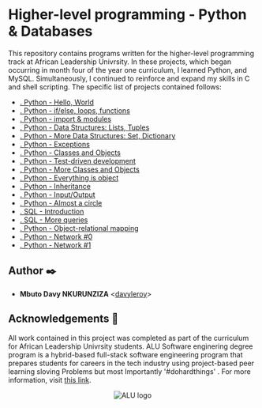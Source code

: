 # Higher-level programming - Python & Databases

This repository contains programs written for the higher-level programming
track at African Leadership Univrsity. In these projects, which began occurring in month
four of the year one curriculum, I learned Python, and MySQL.
Simultaneously, I continued to reinforce and expand my skills in C and shell
scripting. The specific list of projects contained follows:

* [. Python - Hello, World](./python-hello_world)
* [. Python - if/else, loops, functions](./python-if_else_loops_functions)
* [. Python - import & modules](./python-import_modules)
* [. Python - Data Structures: Lists, Tuples](./python-data_structures)
* [. Python - More Data Structures: Set, Dictionary](./python-more_data_structures)
* [. Python - Exceptions](./python-exceptions)
* [. Python - Classes and Objects](./python-classes)
* [. Python - Test-driven development](./python-test_driven_development)
* [. Python - More Classes and Objects](./python-more_classes)
* [. Python - Everything is object](./python-everything_is_object)
* [. Python - Inheritance](./python-inheritance)
* [. Python - Input/Output](./python-input_output)
* [. Python - Almost a circle](./python-almost_a_circle)
* [. SQL - Introduction](./SQL_introduction)
* [. SQL - More queries](./SQL_more_queries)
* [. Python - Object-relational mapping](./python-object_relational_mapping)
* [. Python - Network #0](./python-network_0)
* [. Python - Network #1](./python-network_1)


## Author :black_nib:

* **Mbuto Davy NKURUNZIZA** <[davyleroy](https://github.com/davyleroy)>

## Acknowledgements :pray:

All work contained in this project was completed as part of the curriculum for
African Leadership Univrsity students. ALU Software enginering degree program is a hybrid-based full-stack software
engineering program that prepares students for careers in the tech industry
using project-based peer learning sloving Problems but most Importantly '#dohardthings' . For more information, visit
[this link](https://www.holbertonschool.com/).

<p align="center">
  <img src="http://www.alu.com/alu-logo.png"
       alt="ALU logo"
  >
</p>
